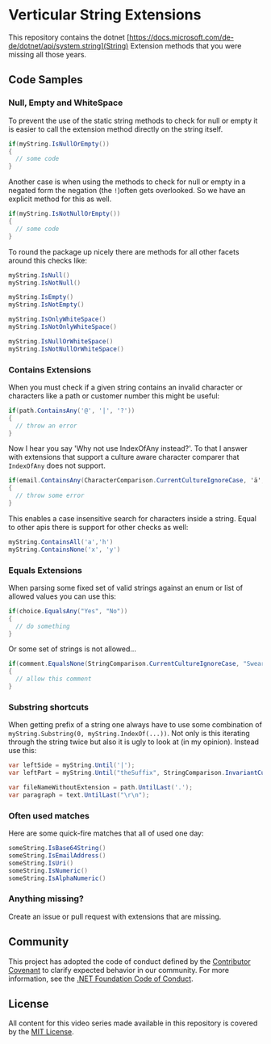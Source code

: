 # Verticular String Extensions

This repository contains the dotnet [https://docs.microsoft.com/de-de/dotnet/api/system.string](String) Extension methods that you were missing all those years.

## Code Samples

### Null, Empty and WhiteSpace

To prevent the use of the static string methods to check for null or empty it is easier to call the extension method directly on the string itself.

```cs
if(myString.IsNullOrEmpty())
{
  // some code
}
```

Another case is when using the methods to check for null or empty in a negated form the negation (the `!`)often gets overlooked. So we have an explicit method for this as well.

```cs
if(myString.IsNotNullOrEmpty())
{
  // some code
}
```

To round the package up nicely there are methods for all other facets around this checks like:

```cs
myString.IsNull()
myString.IsNotNull()

myString.IsEmpty()
myString.IsNotEmpty()

myString.IsOnlyWhiteSpace()
myString.IsNotOnlyWhiteSpace()

myString.IsNullOrWhiteSpace()
myString.IsNotNullOrWhiteSpace()
```

### Contains Extensions

When you must check if a given string contains an invalid character or characters like a path or customer number this might be useful:

```cs
if(path.ContainsAny('@', '|', '?'))
{
  // throw an error
}
```

Now I hear you say 'Why not use IndexOfAny instead?'. To that I answer with extensions that support a culture aware character comparer that `IndexOfAny` does not support.

```cs
if(email.ContainsAny(CharacterComparison.CurrentCultureIgnoreCase, 'ä', 'ü', 'ö'))
{
  // throw some error
}
```

This enables a case insensitive search for characters inside a string.
Equal to other apis there is support for other checks as well:

```cs
myString.ContainsAll('a','h')
myString.ContainsNone('x', 'y')
```

### Equals Extensions

When parsing some fixed set of valid strings against an enum or list of allowed values you can use this:

```cs
if(choice.EqualsAny("Yes", "No"))
{
  // do something
}
```

Or some set of strings is not allowed...

```cs
if(comment.EqualsNone(StringComparison.CurrentCultureIgnoreCase, "Swearword1", "Swearword2", "Swearword3"))
{
  // allow this comment
}
```

### Substring shortcuts

When getting prefix of a string one always have to use some combination of `myString.Substring(0, myString.IndexOf(...))`.
Not only is this iterating through the string twice but also it is ugly to look at (in my opinion). Instead use this:

```cs
var leftSide = myString.Until('|');
var leftPart = myString.Until("theSuffix", StringComparison.InvariantCultureIgnoreCase);

var fileNameWithoutExtension = path.UntilLast('.');
var paragraph = text.UntilLast("\r\n");
```

### Often used matches

Here are some quick-fire matches that all of used one day:

```cs
someString.IsBase64String()
someString.IsEmailAddress()
someString.IsUri()
someString.IsNumeric()
someString.IsAlphaNumeric()
```

### Anything missing?

Create an issue or pull request with extensions that are missing.

## Community

This project has adopted the code of conduct defined by the [Contributor Covenant](http://contributor-covenant.org/) to clarify expected behavior in our community. For more information, see the [.NET Foundation Code of Conduct](http://www.dotnetfoundation.org/code-of-conduct).

## License

All content for this video series made available in this repository is covered by the [MIT License](https://github.com/csharpfritz/csharp_with_csharpfritz/blob/main/LICENSE).
